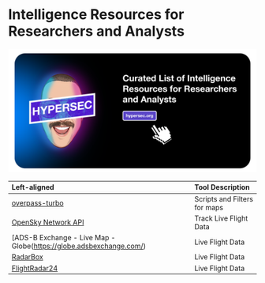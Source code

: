 # Intelligence Resources for Researchers and Analysts

<img src="https://github.com/hypersec/intel-resources/blob/main/GitHubHeader.png">

| Left-aligned | Tool Description |
| :---         | :--- |
| [overpass-turbo](https://overpass-turbo.eu/) | Scripts and Filters for maps|
|[OpenSky Network API](https://openskynetwork.github.io/opensky-api/) | Track Live Flight Data|
|[ADS-B Exchange - Live Map - Globe(https://globe.adsbexchange.com/)| Live Flight Data|
|[RadarBox](https://www.radarbox.com/)|Live Flight Data|
|[FlightRadar24](https://www.flightradar24.com/)|Live Flight Data|
